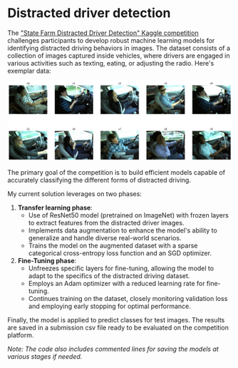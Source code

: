 # Distracted driver detection

The ["State Farm Distracted Driver Detection" Kaggle competition](https://www.kaggle.com/competitions/state-farm-distracted-driver-detection) challenges participants to develop robust machine learning models for identifying distracted driving behaviors in images. The dataset consists of a collection of images captured inside vehicles, where drivers are engaged in various activities such as texting, eating, or adjusting the radio. Here's exemplar data:

![Exemplar data](./exemplar_data_visualization.png)

The primary goal of the competition is to build efficient models capable of accurately classifying the different forms of distracted driving.

My current solution leverages on two phases:

1. **Transfer learning phase**:
    - Use of ResNet50 model (pretrained on ImageNet) with frozen layers to extract features from the distracted driver images.
    - Implements data augmentation to enhance the model's ability to generalize and handle diverse real-world scenarios.
    - Trains the model on the augmented dataset with a sparse categorical cross-entropy loss function and an SGD optimizer.
2. **Fine-Tuning phase**:
    - Unfreezes specific layers for fine-tuning, allowing the model to adapt to the specifics of the distracted driving dataset.
    - Employs an Adam optimizer with a reduced learning rate for fine-tuning.
    - Continues training on the dataset, closely monitoring validation loss and employing early stopping for optimal performance.

Finally, the model is applied to predict classes for test images. The results are saved in a submission csv file ready to be evaluated on the competition platform.

*Note: The code also includes commented lines for saving the models at various stages if needed.*